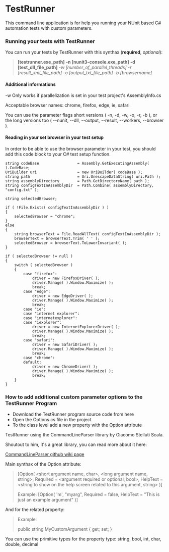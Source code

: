 TestRunner
======

This command line application is for help you running your NUnit based C# automation tests with custom parameters.

### Running your tests with TestRunner

You can run your tests by TestRunner with this synthax (**required**, *optional*):

>**[testrunner.exe_path]** **-n [nunit3-console.exe_path]** **-d [test_dll_file_path]** *-w [number_of_parallel_threads]*
>*-r [result_xml_file_path]* *-o [output_txt_file_path]* *-b [browsername]*


#### Additional informations

-w Only works if parallelization is set in your test project's AssemblyInfo.cs

Acceptable browser names: chrome, firefox, edge, ie, safari

You can use the parameter flags short versions ( -n, -d, -w, -o, -r, -b ),
or the long versions too ( --nunit, --dll, --output, --result, --workers, --browser ).

#### Reading in your set browser in your test setup

In order to be able to use the browser parameter in your test, you should add this code block to your C# test setup function.

```
string codeBase                 = Assembly.GetExecutingAssembly( ).CodeBase;
UriBuilder uri                  = new UriBuilder( codeBase );
string path                     = Uri.UnescapeDataString( uri.Path );
string assemblyDirectory        = Path.GetDirectoryName( path );
string configTextInAssemblyDir  = Path.Combine( assemblyDirectory, "config.txt" );

string selectedBrowser;

if ( !File.Exists( configTextInAssemblyDir ) )
{
    selectedBrowser = "chrome";
}
else
{
    string browserText = File.ReadAllText( configTextInAssemblyDir );
    browserText = browserText.Trim( ' ' );
    selectedBrowser = browserText.ToLowerInvariant( );
}

if ( selectedBrowser != null )
{
    switch ( selectedBrowser )
    {
        case "firefox":
            driver = new FirefoxDriver( );
            driver.Manage( ).Window.Maximize( );
            break;
        case "edge":
            driver = new EdgeDriver( );
            driver.Manage( ).Window.Maximize( );
            break;
        case "ie":
        case "internet explorer":
        case "internetexplorer":
        case "iexplorer":
            driver = new InternetExplorerDriver( );
            driver.Manage( ).Window.Maximize( );
            break;
        case "safari":
            driver = new SafariDriver( );
            driver.Manage( ).Window.Maximize( );
            break;
        case "chrome":
        default:
            driver = new ChromeDriver( );
            driver.Manage( ).Window.Maximize( );
            break;
    }
}
```


### How to add additional custom parameter options to the TestRunner Program

* Download the TestRunner program source code from here
* Open the Options.cs file in the project
* To the class level add a new property with the Option attribute

TestRunner using the CommandLineParser library by Giacomo Stelluti Scala.

Shoutout to him, it's a great library, you can read more about it here:

[CommandLineParser github wiki page](https://github.com/gsscoder/commandline/wiki)

Main synthax of the Option attribute:
>[Option( <short argument name, char>, <long argument name, string>, Required = <argument required or optional, bool>, HelpText = <string to show on the help screen related to this argument, string> )]
>
> Example:
>[Option( 'm', "myarg", Required = false, HelpText = "This is just an example argument" )]

And for the related property:

> Example:
>
> public string MyCustomArgument { get; set; }

You can use the primitive types for the property type: string, bool, int, char, double, decimal
